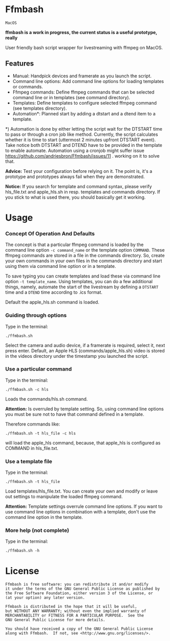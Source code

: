 # Ffmbash
```MacOS```

**ffmbash is a work in progress, the current status is a useful prototype, really**

User friendly bash script wrapper for livestreaming with ffmpeg on MacOS.

## Features
- Manual: Handpick devices and framerate as you launch the script.
- Command line options: Add command line options for loading templates or commands.
- Ffmpeg commands: Define ffmpeg commands that can be selected command line or in templates (see command directory).
- Templates: Define templates to configure selected ffmpeg command (see templates directory).
- Automation*: Planned start by adding a dtstart and a dtend item to a template.

*) Automation is done by either letting the script wait for the DTSTART time to pass or through a cron job like method. Currently, the script calculates whether it is time to start (uttermost 2 minutes upfront DTSTART event). Take notice both DTSTART and DTEND have to be provided in the template to enable automate.
Automation using a cronjob might suffer issue https://github.com/andriesbron/Ffmbash/issues/11 . working on it to solve that.

**Advice:** Test your configuration before relying on it. The point is, it's a prototype and prototypes always fail when they are demonstrated.

**Notice:** If you search for template and command syntax, please verify hls_file.txt and apple_hls.sh in resp. templates and commands directory. If you stick to what is used there, you should basically get it working.

# Usage

### Concept Of Operation And Defaults

The concept is that a particular ffmpeg command is loaded by the command line option ```-c command_name``` or the template option ```COMMAND```. These ffmpeg commands are stored in a file in the commands directory. So, create your own commands in your own files in the commands directory and start using them via command line option or in a template.

To save typing you can create templates and load these via command line option ```-t template_name```. Using templates, you can do a few additional things, namely, automate the start of the livestream by defining a ```DTSTART``` time and a ```DTEND``` time according to .ics format.

Default the apple_hls.sh command is loaded.

### Guiding through options

Type in the terminal:
```
./ffmbash.sh
```
Select the camera and audio device, if a framerate is required, select it, next press enter. Default, an Apple HLS (commands/apple_hls.sh) video is stored in the videos directory under the timestamp you launched the script.


### Use a particular command

Type in the terminal:

```
./ffmbash.sh -c hls
```
Loads the commands/hls.sh command.

**Attention:** Is overruled by template setting. So, using command line options you must be sure not to have that command defined in a template.

Therefore commands like:

```
./ffmbash.sh -t hls_file -c hls
```

will load the apple_hls command, because, that apple_hls is configured as COMMAND in hls_file.txt.


### Use a template file

Type in the terminal:

```
./ffmbash.sh -t hls_file
```
Load templates/hls_file.txt. You can create your own and modify or leave out settings to manipulate the loaded ffmpeg command.

**Attention:** Template settings overrule command line options. If you want to use command line options in combination with a template, don't use the command line option in the template.

### More help (not complete)

Type in the terminal:
```
./ffmbash.sh -h
```


# License
```
Ffmbash is free software: you can redistribute it and/or modify
it under the terms of the GNU General Public License as published by
the Free Software Foundation, either version 3 of the License, or
(at your option) any later version.

Ffmbash is distributed in the hope that it will be useful,
but WITHOUT ANY WARRANTY; without even the implied warranty of
MERCHANTABILITY or FITNESS FOR A PARTICULAR PURPOSE.  See the
GNU General Public License for more details.

You should have received a copy of the GNU General Public License
along with Ffmbash.  If not, see <http://www.gnu.org/licenses/>.
```
